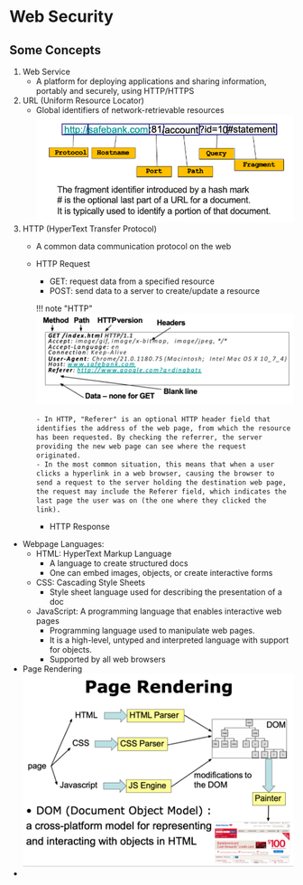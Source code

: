 # Web Security

## Some Concepts

1. Web Service
      - A platform for deploying applications and sharing information, portably and securely, using HTTP/HTTPS
2. URL (Uniform Resource Locator)
      - Global identifiers of network-retrievable resources<br>![](../../Images/2024-04-03-14-44-12.png)
3. HTTP (HyperText Transfer Protocol)
      - A common data communication protocol on the web
      - HTTP Request
        - GET: request data from a specified resource
        - POST: send data to a server to create/update a resource

        !!! note "HTTP"
            ![](../../Images/2024-04-03-14-48-22.png)

            - In HTTP, "Referer" is an optional HTTP header field that identifies the address of the web page, from which the resource has been requested. By checking the referrer, the server providing the new web page can see where the request originated.
            - In the most common situation, this means that when a user clicks a hyperlink in a web browser, causing the browser to send a request to the server holding the destination web page, the request may include the Referer field, which indicates the last page the user was on (the one where they clicked the link).

        - HTTP Response

- Webpage Languages:
    - HTML: HyperText Markup Language
        - A language to create structured docs
        - One can embed images, objects, or create interactive forms
    - CSS: Cascading Style Sheets
        - Style sheet language used for describing the presentation of a doc
    - JavaScript: A programming language that enables interactive web pages
        - Programming language used to manipulate  web pages. 
        - It is a high-level, untyped and  interpreted language with support for objects.
        - Supported by all web browsers
- Page Rendering <br>![](../../Images/2024-04-03-14-54-20.png)
- 